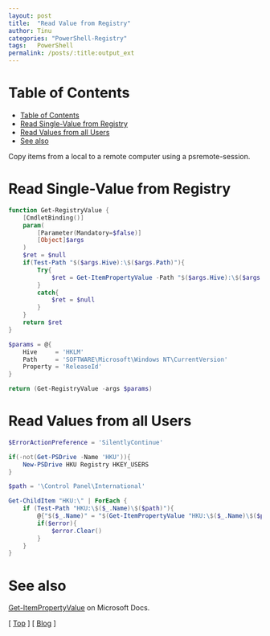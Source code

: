 ```yaml
---
layout: post
title:  "Read Value from Registry"
author: Tinu
categories: "PowerShell-Registry"
tags:   PowerShell
permalink: /posts/:title:output_ext
---
```


# Table of Contents

- [Table of Contents](#table-of-contents)
- [Read Single-Value from Registry](#read-single-value-from-registry)
- [Read Values from all Users](#read-values-from-all-users)
- [See also](#see-also)

Copy items from a local to a remote computer using a psremote-session.

# Read Single-Value from Registry

````powershell
function Get-RegistryValue {
    [CmdletBinding()]
    param(
        [Parameter(Mandatory=$false)]
        [Object]$args
    )
    $ret = $null
    if(Test-Path "$($args.Hive):\$($args.Path)"){
        Try{
            $ret = Get-ItemPropertyValue -Path "$($args.Hive):\$($args.Path)" -Name $args.Property
        }
        catch{
            $ret = $null
        }
    }
    return $ret
}

$params = @{
    Hive     = 'HKLM'
    Path     = 'SOFTWARE\Microsoft\Windows NT\CurrentVersion'
    Property = 'ReleaseId'
}

return (Get-RegistryValue -args $params)
````

# Read Values from all Users

````powershell
$ErrorActionPreference = 'SilentlyContinue'

if(-not(Get-PSDrive -Name 'HKU')){
    New-PSDrive HKU Registry HKEY_USERS
}

$path = '\Control Panel\International'

Get-ChildItem "HKU:\" | ForEach {
    if (Test-Path "HKU:\$($_.Name)\$($path)"){
        @{"$($_.Name)" = "$(Get-ItemPropertyValue "HKU:\$($_.Name)\$($path)" -Name "LocaleName")"}
        if($error){
            $error.Clear()
        }
    }
}
````

# See also

[Get-ItemPropertyValue](https://docs.microsoft.com/en-us/powershell/module/microsoft.powershell.management/get-itempropertyvalue?view=powershell-6) on Microsoft Docs.

[ [Top](#table-of-contents) ] [ [Blog](../categories.html) ]